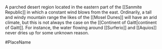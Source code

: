 A parched desert region located in the eastern part of the <span class="political-bodies-places">[[Sanmite Republic]]</span> in which a constant wind blows from the east.
Ordinarily, a tall and windy mountain range the likes of the <span class="political-bodies-places">[[Mosel Dunes]]</span> will have an arid climate, but this is not always the case on the <span class="political-bodies-places">[[Continent of Gaitt|continent of Gaitt]]</span>.
For instance, the water flowing around <span class="political-bodies-places">[[Surferio]]</span> and <span class="political-bodies-places">[[Aquios]]</span> never dries up for some unknown reason.

#PlaceName